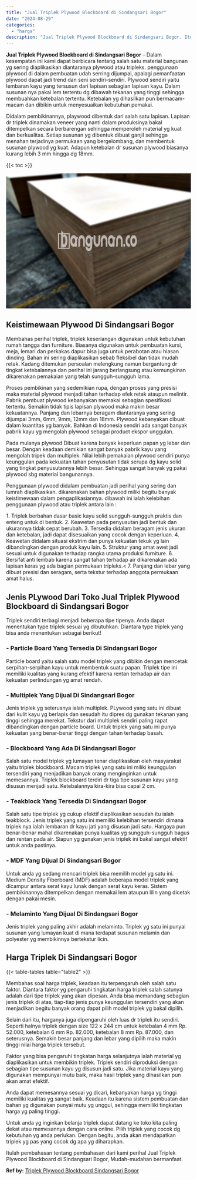 ```yaml
---
title: "Jual Triplek Plywood Blockboard di Sindangsari Bogor"
date: "2024-08-29"
categories: 
  - "harga"
description: "Jual Triplek Plywood Blockboard di Sindangsari Bogor. Itulah pembahasan tentang pembahasan dari kami perihal Jual Triplek Plywood Blockboard di Sindangsari B..."
---
```


**Jual Triplek Plywood Blockboard di Sindangsari Bogor** – Dalam kesempatan ini kami dapat berbicara tentang salah satu material bangunan yg sering diaplikasikan diantaranya plywood atau tripleks. penggunaan plywood di dalam pembuatan udah serring dijumpai, apalagi pemanfaatan plywood dapat jadi trend dan seni sendiri-sendiri. Plywood sendiri yaitu lembaran kayu yang tersusun dari lapisan sebagian lapisan kayu. Dalam susunan nya pakai lem tertentu dg dibawah tekanan yang tinggi sehingga membuahkan ketebalan tertentu. Ketebalan yg dihasilkan pun bermacam-macam dan dibikin untuk menyesuaikan kebutuhan pemakai.

Didalam pembikinannya, playwood dibentuk dari salah satu lapisan. Lapisan dr triplek dinamakan veneer yang nanti dalam produksinya bakal ditempelkan secara berbarengan sehingga memperoleh material yg kuat dan berkualitas. Setiap susunan yg dibentuk dibuat ganjil sehingga menahan terjadinya permukaan yang bergelombang, dan membentuk susunan plywood yg kuat. Adapun ketebalan dr susunan plywood biasanya kurang lebih 3 mm hingga dg 18mm.

{{< toc >}}

![Jual Triplek Plywood Blockboard di Sindangsari Bogor](/images/jual-triplek-murah-38.png)

## Keistimewaan Plywood Di Sindangsari Bogor

Membahas perihal triplek, triplek keseriangan digunakan untuk kebutuhan rumah tangga dan furniture. Biasanya digunakan untuk pembuatan kursi, meja, lemari dan perkakas dapur bisa juga untuk perabotan atau hiasan dinding. Bahan ini sering diaplikasikan sebab fleksibel dan tidak mudah retak. Kadang ditemukan persoalan melengkung namun bergantung dr tingkat ketebalannya dan perihal ini jarang berlangsung atau kemungkinan dikarenakan pemakaian yang telah sungguh-sungguh lama.

Proses pembikinan yang sedemikian rupa, dengan proses yang presisi maka material plywood menjadi tahan terhadap efek retak ataupun melintir. Pabrik pembuat plywood kebanyakan memakai sebagian spesifikasi tertentu. Semakin tidak tipis lapisan plywood maka makin besar kekuatannya. Panjang dan lebarnya beragam diantaranya yang sering dijumpai 3mm, 6mm, 9mm, 12mm dan 18mm. Plywood kebanyakan dibuat dalam kuantitas yg banyak. Bahkan di Indonesia sendiri ada sangat banyak pabrik kayu yg mengolah plywood sebagai product ekspor unggulan.

Pada mulanya plywood Dibuat karena banyak keperluan papan yg lebar dan besar. Dengan keadaan demikian sangat banyak pabrik kayu yang mengolah tripek dan multiplek. Nilai lebih pemakaian plywood sendiri punya keunggulan pada kekuatan tahan penyusutan tidak serupa dg kayu solid yang tingkat penyusutannya lebih besar. Sehingga sangat banyak yg pakai plywood sbg material bangunannya.

Penggunaan plywood didalam pembuatan jadi perihal yang sering dan lumrah diaplikasikan. dikarenakan bahan plywood miliki begitu banyak keistimewaan dalam pengaplikasiannya. dibawah ini ialah kelebihan penggunaan plywood atau triplek antara lain :

1\. Triplek berbahan dasar basic kayu solid sungguh-sungguh praktis dan enteng untuk di bentuk. 2. Keawetan pada penyusutan jadi bentuk dan ukurannya tidak cepat berubah. 3. Tersedia didalam beragam jenis ukuran dan ketebalan, jadi dapat disesuaikan yang cocok dengan keperluan. 4. Keawetan didalam situasi ekstrim dan punya kekuatan tekuk yg lain dibandingkan dengan produk kayu lain. 5. Struktur yang amat awet jadi sesuai untuk digunakan terhadap rangka utama produksi furniture. 6. Bersifat anti lembab karena sangat tahan terhadap air dikarenakan ada lapisan keras yg ada bagian permukaan tripleks.< 7. Panjang dan lebar yang dibuat presisi dan seragam, serta tekstur terhadap anggota permukaan amat halus.

## Jenis PLywood Dari Toko Jual Triplek Plywood Blockboard di Sindangsari Bogor

Triplek sendiri terbagi menjadi beberapa tipe tipenya. Anda dapat menentukan type triplek sesuai yg dibutuhkan. Diantara type triplek yang bisa anda menentukan sebagai berikut!

### \- Particle Board Yang Tersedia Di Sindangsari Bogor

Particle board yaitu salah satu model triplek yang dibikin dengan mencetak serpihan-serpihan kayu untuk membentuk suatu papan. Triplek tipe ini memiliki kualitas yang kurang efektif karena rentan terhadap air dan kekuatan perlindungan yg amat rendah.

### \- Multiplek Yang Dijual Di Sindangsari Bogor

Jenis triplek yg seterusnya ialah multiplek. PLywood yang satu ini dibuat dari kulit kayu yg berlapis dan sesudah itu dipres dg gunakan tekanan yang tinggi sehingga merekat. Tekstur dari multiplek sendiri paling rapat dibandingkan dengan particle board. Untuk triplek yang satu ini punya kekuatan yang benar-benar tinggi dengan tahan terhadap basah.

### \- Blockboard Yang Ada Di Sindangsari Bogor

Salah satu model triplek yg lumayan tenar diaplikasikan oleh masyarakat yaitu triplek blockboard. Macam triplek yang satu ini miliki keunggulan tersendiri yang menjadikan banyak orang menginginkan untuk memesannya. Triplek blockboard terdiri dr tiga tipe susunan kayu yang disusun menjadi satu. Ketebalannya kira-kira bisa capai 2 cm.

### \- Teakblock Yang Tersedia Di Sindangsari Bogor

Salah satu tipe triplek yg cukup efektif diaplikasikan sesudah itu ialah teakblock. Jenis triplek yang satu ini memiliki kelebihan tersendiri dimana triplek nya ialah lembaran dr kayu jati yang disusun jadi satu. Hargaya pun benar-benar mahal dikarenakan punya kualitas yg sungguh-sungguh bagus dan rentan pada air. Siapun yg gunakan jenis triplek ini bakal sangat efektif untuk anda pastinya.

### \- MDF Yang Dijual Di Sindangsari Bogor

Untuk anda yg sedang mencari triplek bisa memilih model yg satu ini. Medium Density Fiberboard (MDF) adalah beberapa model triplek yang dicampur antara serat kayu lunak dengan serat kayu keras. Sistem pembikinannya ditempelkan dengan memakai lem ataupun lilin yang dicetak dengan pakai mesin.

### \- Melaminto Yang Dijual Di Sindangsari Bogor

Jenis triplek yang paling akhir adalah melaminto. Triplek yg satu ini punyai susunan yang lumayan kuat di mana terdapat susunan melamin dan polyester yg membikinnya bertekstur licin.

## Harga Triplek Di Sindangsari Bogor

{{< table-tables table="table2" >}}

Membahas soal harga triplek, keadaan itu terpengaruh oleh salah satu faktor. Diantara faktor yg pengaruhi tingkatan harga triplek salah satunya adalah dari tipe triplek yang akan dipesan. Anda bisa memandang sebagian jenis triplek di atas, tiap-tiap jenis punya keunggulan tersendiri yang akan menjadikan begitu banyak orang dapat pilih model triplek yg bakal dipilih.

Selain dari itu, harganya juga dipengaruhi oleh luas dr triplek itu sendiri. Seperti halnya triplek dengan size 122 x 244 cm untuk ketebalan 4 mm Rp. 52.000, ketebalan 6 mm Rp. 82.000, ketebalan 8 mm Rp. 87.000, dan seterusnya. Semakin besar panjang dan lebar yang dipilih maka makin tinggi nilai harga triplek tersebut.

Faktor yang bisa pengaruhi tingkatan harga selanjutnya ialah material yg diaplikasikan untuk membikin triplek. Triplek sendiri diproduksi dengan sebagian tipe susunan kayu yg disusun jadi satu. Jika material kayu yang digunakan mempunyai mutu baik, maka hasil triplek yang dihasilkan pun akan amat efektif.

Anda dapat memesannya sesuai yg dicari, kebanyakan harga yg tinggi memiliki kualitas yg sangat baik. Keadaan itu karena sistem pembuatan dan bahan yg digunakan punyai mutu yg unggul, sehingga memiliki tingkatan harga yg paling tinggi.

Untuk anda yg inginkan belanja triplek dapat datang ke toko kita paling dekat atau memesannya dengan cara online. Pilih triplek yang cocok dg kebutuhan yg anda perlukan. Dengan begitu, anda akan mendapatkan triplek yg pas yang cocok dg apa yg diharapkan.

Itulah pembahasan tentang pembahasan dari kami perihal Jual Triplek Plywood Blockboard di Sindangsari Bogor, Mudah-mudahan bermanfaat.

**Ref by:** [Triplek Plywood Blockboard Sindangsari Bogor](https://id.wikipedia.org/wiki/Triplek)
